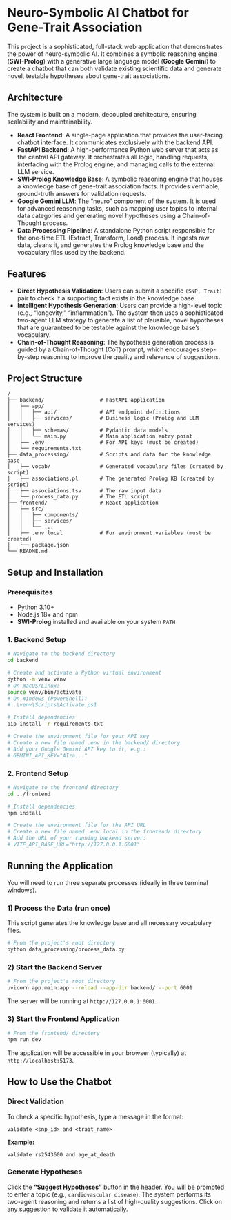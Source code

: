 # Neuro-Symbolic AI Chatbot for Gene-Trait Association

This project is a sophisticated, full-stack web application that demonstrates the power of neuro-symbolic AI. It combines a symbolic reasoning engine (**SWI-Prolog**) with a generative large language model (**Google Gemini**) to create a chatbot that can both validate existing scientific data and generate novel, testable hypotheses about gene-trait associations.

## Architecture

The system is built on a modern, decoupled architecture, ensuring scalability and maintainability.

* **React Frontend**: A single-page application that provides the user-facing chatbot interface. It communicates exclusively with the backend API.
* **FastAPI Backend**: A high-performance Python web server that acts as the central API gateway. It orchestrates all logic, handling requests, interfacing with the Prolog engine, and managing calls to the external LLM service.
* **SWI-Prolog Knowledge Base**: A symbolic reasoning engine that houses a knowledge base of gene-trait association facts. It provides verifiable, ground-truth answers for validation requests.
* **Google Gemini LLM**: The “neuro” component of the system. It is used for advanced reasoning tasks, such as mapping user topics to internal data categories and generating novel hypotheses using a Chain-of-Thought process.
* **Data Processing Pipeline**: A standalone Python script responsible for the one-time ETL (Extract, Transform, Load) process. It ingests raw data, cleans it, and generates the Prolog knowledge base and the vocabulary files used by the backend.

## Features

* **Direct Hypothesis Validation**: Users can submit a specific `(SNP, Trait)` pair to check if a supporting fact exists in the knowledge base.
* **Intelligent Hypothesis Generation**: Users can provide a high-level topic (e.g., “longevity,” “inflammation”). The system then uses a sophisticated two-agent LLM strategy to generate a list of plausible, novel hypotheses that are guaranteed to be testable against the knowledge base’s vocabulary.
* **Chain-of-Thought Reasoning**: The hypothesis generation process is guided by a Chain-of-Thought (CoT) prompt, which encourages step-by-step reasoning to improve the quality and relevance of suggestions.

## Project Structure

```text
/
├── backend/                  # FastAPI application
│   ├── app/
│   │   ├── api/              # API endpoint definitions
│   │   ├── services/         # Business logic (Prolog and LLM services)
│   │   ├── schemas/          # Pydantic data models
│   │   └── main.py           # Main application entry point
│   ├── .env                  # For API keys (must be created)
│   └── requirements.txt
├── data_processing/          # Scripts and data for the knowledge base
│   ├── vocab/                # Generated vocabulary files (created by script)
│   ├── associations.pl       # The generated Prolog KB (created by script)
│   ├── associations.tsv      # The raw input data
│   └── process_data.py       # The ETL script
├── frontend/                 # React application
│   ├── src/
│   │   ├── components/
│   │   ├── services/
│   │   └── ...
│   ├── .env.local            # For environment variables (must be created)
│   └── package.json
└── README.md
```

## Setup and Installation

### Prerequisites

* Python 3.10+
* Node.js 18+ and npm
* **SWI-Prolog** installed and available on your system `PATH`

### 1. Backend Setup

```bash
# Navigate to the backend directory
cd backend

# Create and activate a Python virtual environment
python -m venv venv
# On macOS/Linux:
source venv/bin/activate
# On Windows (PowerShell):
# .\venv\Scripts\Activate.ps1

# Install dependencies
pip install -r requirements.txt

# Create the environment file for your API key
# Create a new file named .env in the backend/ directory
# Add your Google Gemini API key to it, e.g.:
# GEMINI_API_KEY="AIza..."
```

### 2. Frontend Setup

```bash
# Navigate to the frontend directory
cd ../frontend

# Install dependencies
npm install

# Create the environment file for the API URL
# Create a new file named .env.local in the frontend/ directory
# Add the URL of your running backend server:
# VITE_API_BASE_URL="http://127.0.0.1:6001"
```

## Running the Application

You will need to run three separate processes (ideally in three terminal windows).

### 1) Process the Data (run once)

This script generates the knowledge base and all necessary vocabulary files.

```bash
# From the project's root directory
python data_processing/process_data.py
```

### 2) Start the Backend Server

```bash
# From the project's root directory
uvicorn app.main:app --reload --app-dir backend/ --port 6001
```

The server will be running at `http://127.0.0.1:6001`.

### 3) Start the Frontend Application

```bash
# From the frontend/ directory
npm run dev
```

The application will be accessible in your browser (typically) at `http://localhost:5173`.

## How to Use the Chatbot

### Direct Validation

To check a specific hypothesis, type a message in the format:

```text
validate <snp_id> and <trait_name>
```

**Example:**

```text
validate rs2543600 and age_at_death
```

### Generate Hypotheses

Click the **“Suggest Hypotheses”** button in the header. You will be prompted to enter a topic (e.g., `cardiovascular disease`). The system performs its two-agent reasoning and returns a list of high-quality suggestions. Click on any suggestion to validate it automatically.
